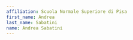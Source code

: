 ```yaml
---
affiliation: Scuola Normale Superiore di Pisa
first_name: Andrea
last_name: Sabatini
name: Andrea Sabatini
---
```

